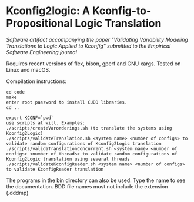 # Kconfig2logic: A Kconfig-to-Propositional Logic Translation

*Software artifact accompanying the paper "Validating Variability Modeling Translations to Logic Applied to Kconfig" submitted to the Empirical Software Engineering journal*

Requires recent versions of flex, bison, gperf and GNU xargs. Tested on Linux and macOS.

Compilation instructions:

```
cd code
make
enter root password to install CUDD libraries.
cd ..

export KCONF=`pwd`
use scripts at will. Examples:
./scripts/createVarorderings.sh (to translate the systems using Kconfig2Logic)
./scripts/validateTranslation.sh <system name> <number of configs> to validate random configurations of Kconfig2Logic translation
./scripts/validaTranslationConcurrent.sh <system name> <number of configs> <number of threads> to validate random configurations of Kconfig2Logic translation using several threads
./scripts/validateKconfigReader.sh <system name> <number of configs> to validate KconfigReader translation
```

The programs in the bin directory can also be used. Type the name to see the documentation. BDD file names must not include the extension (.dddmp)
